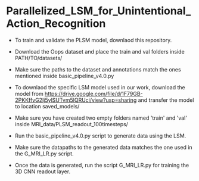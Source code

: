# Parallelized_LSM_for_Unintentional_Action_Recognition

- To train and validate the PLSM model, downlaod this repository.
- Download the Oops dataset and place the train and val folders inside PATH/TO/datasets/
- Make sure the paths to the dataset and annotations match the ones mentioned inside basic_pipeline_v4.0.py
- To downlaod the specific LSM model used in our work, download the model from https://drive.google.com/file/d/1F79GB-2PKKffvG2Ij5ylSUTvm5lQRUci/view?usp=sharing and transfer the model to location saved_models/
- Make sure you have created two empty folders named 'train' and 'val' inside MRI_data/PLSM_readout_100timesteps/
- Run the basic_pipeline_v4.0.py script to generate data using the LSM.

- Make sure the datapaths to the generated data matches the one used in the G_MRI_LR.py script. 
- Once the data is generated, run the script G_MRI_LR.py for training the 3D CNN readout layer.

